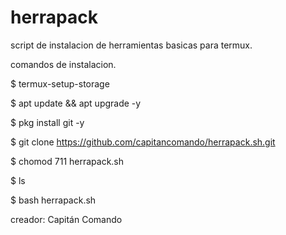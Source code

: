 # herrapack
script de  instalacion de herramientas basicas
para termux.

comandos de instalacion.

$ termux-setup-storage

$ apt update && apt upgrade -y

$ pkg install git -y

$ git clone https://github.com/capitancomando/herrapack.sh.git

$ chomod 711 herrapack.sh

$ ls

$ bash herrapack.sh


creador: Capitán Comando
